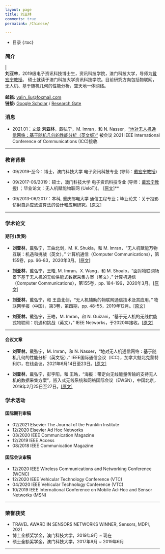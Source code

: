 ```yaml
---
layout: page
title: 刘亚林
comments: true
permalink: /Chinese/

---
```


* 目录
{:toc}


 
### 简介
 
| <br>**刘亚林**，2019级电子资讯科技博士生，资讯科技学院，澳门科技大学，导师为[戴宏宁教授](https://www.henrylab.net/pubtype/journal/)。 硕士就读于澳门科技大学资讯科技学院。目前研究方向包括物联网，无人机、基于随机几何的性能分析，空天地一体网络。 <br> <br> **邮箱:** <yalin_liu@foxmail.com> <br>  **链接:** [Google Scholar](https://scholar.google.com/citations?user=boJGB9cAAAAJ&hl=zh-CN) / [Research Gate](https://www.researchgate.net/profile/Yalin-Liu/research?ev=prf_act)  &emsp;  

### 消息


* 2021.01：文章 **刘亚林**，戴弘宁，M. Imran，和 N. Nasser，[“地对无人机通信网络：基于随机几何的性能分析（英文版）”](https://github.com/yalin-liu/yalin-academic/blob/4c682e1a003864ffb4a826131beab179963baa59/papers/SGG2U.pdf) 被会议 2021 IEEE International Conference of Communications (ICC)接收.

---
### 教育背景

* 09/2019-至今：博士，澳门科技大学 电子资讯科技专业 (导师：[戴宏宁教授](https://www.henrylab.net/pubtype/journal/))

* 09/2017-06/2019：硕士，澳门科技大学 电子资讯科技专业 (导师：[戴宏宁教授](https://www.henrylab.net/pubtype/journal/)) ；毕业论文：无人机赋能物联网 (UeIoT))。 [[原文]](https://github.com/yalin-liu/yalin-liu.github.io/blob/d82d9ad7fcb415b7500a357307ff06702e5ae261/papers/Master_Thesis.pdf)**

* 09/2013-06/2017：本科, 重庆邮电大学 通信工程专业；毕业论文：关于投影仿射自适应滤波算法的设计和应用研究。[[原文]](https://github.com/yalin-liu/yalin-liu.github.io/blob/d82d9ad7fcb415b7500a357307ff06702e5ae261/papers/Bach_Thesis.pdf)

---

### 学术论文


#### 期刊 (发表)

* **刘亚林**，戴弘宁，王曲北剑，M. K. Shukla，和 M. Imran，“无人机赋能万物互联：机遇和挑战（英文），” 计算机通信（Computer Communications），第155卷，pp. 66-83，2020年3月。[[原文]](https://github.com/yalin-liu/yalin-academic/blob/4c682e1a003864ffb4a826131beab179963baa59/papers/UAVIOE.pdf)

*  **刘亚林**，戴弘宁，王皓, M. Imran，X. Wang，和 M. Shoaib，“面对物联网场景下基于无人机的无线供能式数据采集方案（英文），” 计算机通信（Computer Communications），第155卷，pp. 184-196，2020年3月。[[原文]](https://github.com/yalin-liu/yalin-academic/blob/4c682e1a003864ffb4a826131beab179963baa59/papers/UAVWET.pdf)

*  **刘亚林**，戴弘宁，和 王曲北剑，“无人机辅助的物联网通信技术及其应用，” 物联网学报（中国），第3卷，第四期，pp. 48-55，2019年12月。[[原文]](https://github.com/yalin-liu/yalin-academic/blob/4c682e1a003864ffb4a826131beab179963baa59/papers/China-UAVIOT.pdf)

*  **刘亚林**，戴弘宁，王皓，M. Imran，和 N. Guizani，“基于无人机的无线供能式物联网：机遇和挑战（英文），” IEEE Networks，于2020年接收。[[原文]](https://github.com/yalin-liu/yalin-academic/blob/4c682e1a003864ffb4a826131beab179963baa59/papers/UWPIOT.pdf)
 
---

#### 会议文章

* **刘亚林**，戴弘宁，M. Imran，和 N. Nasser，“地对无人机通信网络：基于随机几何的性能分析（英文版），” IEEE国际通信会议（ICC），加拿大魁北克蒙特利尔，在线会议，2021年6月14日至23日。[[原文]](https://github.com/yalin-liu/yalin-academic/blob/4c682e1a003864ffb4a826131beab179963baa59/papers/SGG2U.pdf)

* **刘亚林**，戴弘宁，彭宇阳，和 王皓，“海报：带定向无线能量传输的支持无人机的数据采集方案”，嵌入式无线系统和网络国际会议（EWSN），中国北京，2019年2月25日至27日。[[原文]](https://github.com/yalin-liu/yalin-academic/blob/517ff5d24a5fa74da5a7ebe9110e15de7d988c01/papers/EWSN-liu.pdf)


### 学术活动

#### 国际期刊审稿

* 02/2021 Elsevier The Journal of the Franklin Institute 
* 12/2020 Elsevier Ad Hoc Networks
* 03/2020 IEEE Communication Magazine
* 12/2019 IEEE Access
* 08/2018 IEEE Communication Magazine

#### 国际会议审稿

* 12/2020 IEEE Wireless Communications and Networking Conference (WCNC)
* 12/2020 IEEE Vehicular Technology Conference (VTC)
* 04/2020 IEEE Vehicular Technology Conference (VTC)
* 10/2019 IEEE International Conference on Mobile Ad-Hoc and Sensor Networks (MSN) 

---

### 荣誉获奖
*  TRAVEL AWARD IN SENSORS NETWORKS WINNER, Sensors, MDPI, 2021
*  博士全额奖学金，澳门科技大学，2019年9月 ~ 现在
*  硕士全额奖学金，澳门科技大学，2017年9月 ~ 2019年6月

---
